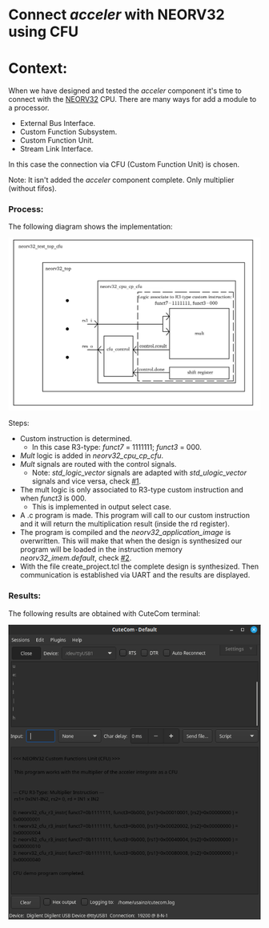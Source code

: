 # Connect *acceler* with NEORV32 using CFU

# Context:

When we have designed and tested the *acceler* component it's time to connect with the [NEORV32](https://github.com/stnolting/neorv32) CPU. There are many ways for add a module to a processor.

- External Bus Interface.
- Custom Function Subsystem.
- Custom Function Unit.
- Stream Link Interface.

In this case the connection via CFU (Custom Function Unit) is chosen.

Note: It isn't added the *acceler* component complete. Only multiplier (without fifos).

### Process:

The following diagram shows the implementation: 

![Plano](https://raw.githubusercontent.com/Unike267/Photos/master/UNI-Photos/Practices/cfu_plano.png)

Steps:

- Custom instruction is determined. 
    - In this case R3-type: *funct7* = 1111111; *funct3* = 000.
- *Mult* logic is added in *neorv32_cpu_cp_cfu*.
- *Mult* signals are routed with the control signals.
    - Note: *std_logic_vector* signals are adapted with *std_ulogic_vector* signals and vice versa, check [#1](https://github.com/Unike267/Practices/issues/1).
- The mult logic is only associated to R3-type custom instruction and when *funct3* is 000.
    - This is implemented in output select case.
- A .c program is made. This program will call to our custom instruction and it will return the multiplication result (inside the rd register).
- The program is compiled and the *neorv32_application_image* is overwritten. This will make that when the design is synthesized our program will be loaded in the instruction memory *neorv32_imem.default*, check [#2](https://github.com/Unike267/Practices/issues/2).
- With the file create_project.tcl the complete design is synthesized. Then communication is established via UART and the results are displayed.

### Results:

The following results are obtained with CuteCom terminal:

![Result](https://raw.githubusercontent.com/Unike267/Photos/master/UNI-Photos/Practices/cfu_result.png)

    

